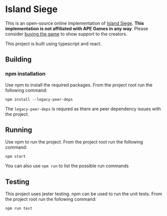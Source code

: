# Island Siege

This is an open-source online implementation of [Island Siege](https://boardgamegeek.com/boardgame/133405/island-siege).
**This implementation is not affiliated with APE Games in any way**.
Please consider [buying the game](https://www.amazon.com/APE-Games-Island-Siege-Multi/dp/099942887X/) to show support to the creators.

This project is built using typescript and react.

## Building

### npm installation

Use npm to install the required packages. From the project root run the following command:

`npm install --legacy-peer-deps`

The `legacy-peer-deps` is requred as there are peer dependency issues with the project.

## Running

Use npm to run the project. From the project root run the following command:

`npm start`

You can also use `npm run` to list the possible run commands

## Testing

This project uses jester testing. npm can be used to run the unit tests. From the project root run the following command:

`npm run test`

